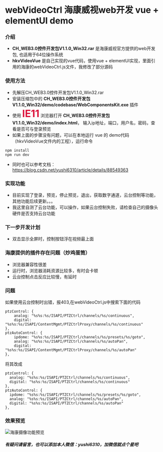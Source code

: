 # webVideoCtrl 海康威视web开发 vue + elementUI demo

### 介绍
-  **CH_WEB3.0控件开发包V1.1.0_Win32.rar**   是海康威视官方提供的web开发包, 也适用于64位操作系统
-  **hkvVideoVue** 是自己实现的vue代码，使用vue + elementUI实现，里面引用的海康的webVideoCtrl.js文件，我修改了部分源码


### 使用方法
- 先解压CH_WEB3.0控件开发包V1.1.0_Win32.rar
- 安装压缩包中的   **CH_WEB3.0控件开发包V1.1.0_Win32/demo/codebase/WebComponentsKit.exe**   插件
- 使用   **<font color=#DC143C size=6>IE11</font>**   浏览器打开   **CH_WEB3.0控件开发包V1.1.0_Win32/demo/index.html**，   输入ip地址，端口，用户名，密码，查看是否可与登录预览
- 如果上面的步骤没有问题，可以在本地运行 vue 的 demo代码（hkvVideoVue文件内的工程），运行命令
```
npm install
npm run dev
```
- 同时也可以参考文档：https://blog.csdn.net/yushi6310/article/details/88549363


### 实现功能
- 目前实现了登录，预览，停止预览，退出，获取数字通道，云台控制等功能，其他功能后续更新。。。
- 我这里自测了云台功能，可以操作，如果云台控制失败，请检查自己的摄像头硬件是否支持云台功能


### 下一步开发计划
- 双击显示全屏时，控制按钮浮在视频最上面

### 海康提供的插件存在问题（炒鸡蛋筒）
- 浏览器兼容性很差
- 运行时，浏览器消耗资源比较多，有时会卡顿
- 云台控制点击反应比较慢，有延时

### 问题
如果使用云台控制时出错，报403,在webVideoCtrl.js中搜索下面的代码
```
ptzControl: {
    analog: "%s%s:%s/ISAPI/PTZCtrl/channels/%s/continuous",
    digital: "%s%s:%s/ISAPI/ContentMgmt/PTZCtrlProxy/channels/%s/continuous"
},
ptzAutoControl: {
    ipdome: "%s%s:%s/ISAPI/PTZCtrl/channels/%s/presets/%s/goto",
    analog: "%s%s:%s/ISAPI/PTZCtrl/channels/%s/autoPan",
    digital: "%s%s:%s/ISAPI/ContentMgmt/PTZCtrlProxy/channels/%s/autoPan"
},
```
将其改成

```
ptzControl: {
  analog: "%s%s:%s/ISAPI/PTZCtrl/channels/%s/continuous",
  digital: "%s%s:%s/ISAPI/PTZCtrl/channels/%s/continuous"
},
ptzAutoControl: {
  ipdome: "%s%s:%s/ISAPI/PTZCtrl/channels/%s/presets/%s/goto",
  analog: "%s%s:%s/ISAPI/PTZCtrl/channels/%s/autoPan",
  digital: "%s%s:%s/ISAPI/PTZCtrl/channels/%s/autoPan"
},
```

### 效果预览
![海康摄像功能预览](https://images.gitee.com/uploads/images/2020/0512/095233_51fe623e_1537655.jpeg)


##### 有疑问请留言，也可以添加本人微信：yushi6310，加微信就点个星吧






